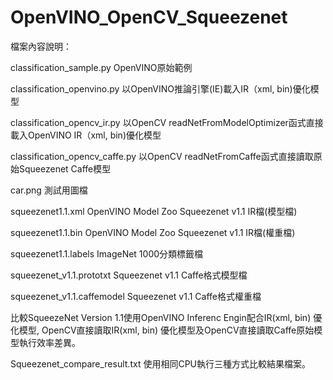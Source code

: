 # OpenVINO_OpenCV_Squeezenet

檔案內容說明：

classification_sample.py OpenVINO原始範例

classification_openvino.py 以OpenVINO推論引擎(IE)載入IR（xml, bin)優化模型

classification_opencv_ir.py 以OpenCV readNetFromModelOptimizer函式直接載入OpenVINO IR（xml, bin)優化模型

classification_opencv_caffe.py 以OpenCV readNetFromCaffe函式直接讀取原始Squeezenet Caffe模型

car.png 測試用圖檔

squeezenet1.1.xml OpenVINO Model Zoo Squeezenet v1.1 IR檔(模型檔)

squeezenet1.1.bin OpenVINO Model Zoo Squeezenet v1.1 IR檔(權重檔)

squeezenet1.1.labels ImageNet 1000分類標籤檔

squeezenet_v1.1.prototxt Squeezenet v1.1 Caffe格式模型檔

squeezenet_v1.1.caffemodel Squeezenet v1.1 Caffe格式權重檔

比較SqueezeNet Version 1.1使用OpenVINO Inferenc Engin配合IR(xml, bin) 優化模型, OpenCV直接讀取IR(xml, bin) 優化模型及OpenCV直接讀取Caffe原始模型執行效率差異。

Squeezenet_compare_result.txt 使用相同CPU執行三種方式比較結果檔案。
